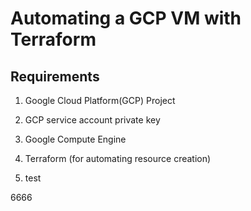 # Automating a GCP VM with Terraform
## Requirements

1. Google Cloud Platform(GCP) Project

2. GCP service account private key

3. Google Compute Engine

4. Terraform (for automating resource creation)

5. test



6666
